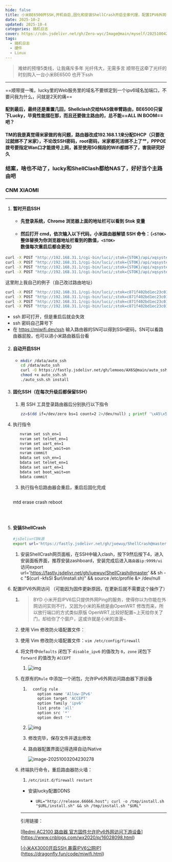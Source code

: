 ```yaml
---
hide: false
title: 小米BE6500开SSH,开机自启,固化和安装ShellCrash开启全家代理，配置IPV6外网访问
date: 2025-10-2
updated: 2025-10-4
categories: 搞机日志
cover: https://cdn.jsdelivr.net/gh/Zero-wyc/Image@main/myself/20251004231711657.webp
tags:
  - 搞机日志
  - 硬件
  - Linux
---
```


> 难蚌的预埋5类线，让我痛斥多年
> 光纤伟大，无需多言
> 顺带在这牵了光纤的时刻购入一台小米BE6500<!-- more -->
> 也开下ssh

---

==顺带提一嘴，lucky里的Web服务里的域名不要绑定到一个ipv6域名加端口，不要问我为什么，问就是2天的痛==

#### 配到最后，最终还是重置几回，Shellclash交给NAS做单臂路由，BE6500只留下Lucky，毕竟性能摆在那，而且还要做主路由的，总不能==ALL IN BOOM==吧？

#### TM的我是真觉得米家做的有问题，路由器改成192.168.1.1来分配DHCP（只要改过就绑不了米家），不论改SSH密码，root密码，米家都死活绑不上了艹，PPPOE拨号要指定Wan口才能拨号上网，甚至使用5G频段的Wifi都绑不了，害我研究好久

### 结案，啥也不动了，lucky和ShellClash都给NAS了，好好当个主路由吧

### CNM XIAOMI

---

1. #### 暂时开启SSH

   - #### 先登录系统，Chrome 浏览器上面的地址栏可以看到 Stok 变量

   - ####  然后打开 cmd，依次输入以下代码，小米路由器解锁 SSH 命令：（`<STOK>` 整体替换为你浏览器地址栏看到的数值，`<STOK>`数值每次重启后都会更改）

```cmd
curl -X POST "http://192.168.31.1/cgi-bin/luci/;stok={STOK}/api/xqsystem/start_binding" -d "uid=1234&key=1234'%0Anvram%20set%20ssh_en%3D1'"
curl -X POST "http://192.168.31.1/cgi-bin/luci/;stok={STOK}/api/xqsystem/start_binding" -d "uid=1234&key=1234'%0Anvram%20commit'"
curl -X POST "http://192.168.31.1/cgi-bin/luci/;stok={STOK}/api/xqsystem/start_binding" -d "uid=1234&key=1234'%0Ased%20-i%20's%2Fchannel%3D.*%2Fchannel%3D%22debug%22%2Fg'%20%2Fetc%2Finit.d%2Fdropbear'"
curl -X POST "http://192.168.31.1/cgi-bin/luci/;stok={STOK}/api/xqsystem/start_binding" -d  "uid=1234&key=1234'%0A%2Fetc%2Finit.d%2Fdropbear%20start'"
```

这里附上我自己的例子（自己改过路由地址）

```cmd
curl -X POST "http://192.168.31.1/cgi-bin/luci/;stok=c871f402bd1ec23c01199c60eb4ab5d0/api/xqsystem/start_binding" -d "uid=1234&key=1234'%0Anvram%20set%20ssh_en%3D1'"
curl -X POST "http://192.168.31.1/cgi-bin/luci/;stok=c871f402bd1ec23c01199c60eb4ab5d0/api/xqsystem/start_binding" -d "uid=1234&key=1234'%0Anvram%20commit'"
curl -X POST "http://192.168.31.1/cgi-bin/luci/;stok=c871f402bd1ec23c01199c60eb4ab5d0/api/xqsystem/start_binding" -d "uid=1234&key=1234'%0Ased%20-i%20's%2Fchannel%3D.*%2Fchannel%3D%22debug%22%2Fg'%20%2Fetc%2Finit.d%2Fdropbear'"
curl -X POST "http://192.168.31.1/cgi-bin/luci/;stok=c871f402bd1ec23c01199c60eb4ab5d0/api/xqsystem/start_binding" -d  "uid=1234&key=1234'%0A%2Fetc%2Finit.d%2Fdropbear%20start'"
```

-  ssh 即可打开，但是重启后就会失效
-  ssh 密码自己算号下
-  在 https://miwifi.dev/ssh 输入路由器的SN可以得到SSH密码，SN可以看路由器屁股，也可以进小米路由器后台看

2. #### 自动开启SSH

   - ```bash
     mkdir /data/auto_ssh
     cd /data/auto_ssh
     curl -O https://fastly.jsdelivr.net/gh/lemoeo/AX6S@main/auto_ssh.sh
     chmod +x auto_ssh.sh
     ./auto_ssh.sh install
     ```

3. #### 固化SSH（在每次升级后都保留SSH）

   1. 用 SSH 工具登录路由器后分别执行以下指令

      ```bash
      zz=$(dd if=/dev/zero bs=1 count=2 2>/dev/null) ; printf '\xA5\x5A%c%c' $zz $zz | mtd write - crash
      ```
      
2. 执行指令
   
   ```bash
      nvram set ssh_en=1
      nvram set telnet_en=1
      nvram set uart_en=1
      nvram set boot_wait=on
      nvram commit
      bdata set ssh_en=1
      bdata set telnet_en=1
      bdata set uart_en=1
      bdata set boot_wait=on
      bdata commit
      ```
      
   3. 执行指令后路由器会重启，重启后固化完成

      ```bash
   mtd erase crash
      reboot
      ```
   
      

4. #### 安装ShellCrash

   ```bash
   #jsDelivrCDN源
   export url='https://fastly.jsdelivr.net/gh/juewuy/ShellCrash@master' && sh -c "$(curl -kfsSl $url/install.sh)" && source /etc/profile &> /dev/null
   ```

   1. 安装ShellCrash网页面板，在SSH中输入clash，按下9然后按下4，进入安装面板界面，推荐安装zashboard，安装完成后进入`路由器ip:9999/ui`访问export url='https://fastly.jsdelivr.net/gh/juewuy/ShellCrash@master' && sh -c "$(curl -kfsSl $url/install.sh)" && source /etc/profile &> /dev/null

5. 配置IPV6外网访问 （可能因为固件更新原因，在更新后就不需要这个操作了）

   1. > BYD 小米开启IPV6后只提供外网Ping的服务，使得你以为你能在外网访问实则不行，又因为小米的系统是由OpenWRT 修改而来，所以放行端口的方式类似原版 OpenWRT,比较好配置~上天给你关了门，却给你了个窗户，这或许就是小米的浪漫~

   2.  使用 Vim 修改防火墙配置文件：

      1. 使用 Vim 修改防火墙配置文件：`vim /etc/config/firewall`

      2. 将文件中`defaults` 闭包下 `disable_ipv6` 的值改为 `0`，`zone` 闭包下 `forward` 的值改为 `ACCEPT`

         1. ![img](https://cdn.jsdelivr.net/gh/Zero-wyc/Image@main/myself/20251003200004829.webp)

      3. 在原有的`Rule` 中添加一个闭包，允许IPv6外网访问路由器下游设备

         1. ```bash
              config rule                   
                option name 'Allow-IPv6'
                option target 'ACCEPT'  
                option family 'ipv6'    
                list proto 'all'        
                option src '*'          
                option dest '*'         
            ```

            

         2. ![img](https://cdn.jsdelivr.net/gh/Zero-wyc/Image@main/myself/20251003200017955.webp)

         3. 修改完毕，保存文件并退出修改

         4. 路由器配置界面记得选择自动/Native

            ![image-20251003204230278](https://cdn.jsdelivr.net/gh/Zero-wyc/Image@main/myself/20251003204230389.webp)

      4. 终端执行命令，重启路由器防火墙：

         1. ```bash
            /etc/init.d/firewall restart
            ```

         - 安装lucky配置DDNS

           - ```
             URL="http://release.66666.host"; curl -o /tmp/install.sh "$URL/install.sh" && sh /tmp/install.sh "$URL"
             ```

             
         
         ---
         
         引用链接：
         
         [[Redmi AC2100 路由器 官方固件允许IPv6外网访问下游设备](https://www.cnblogs.com/wx2020/p/16028098.html)](https://www.cnblogs.com/wx2020/p/16028098.html)
         
         [[小米AX3000开启SSH 暴露IPV6公网IP](https://dragonfly.fun/code/miwifi.html)](https://dragonfly.fun/code/miwifi.html)

